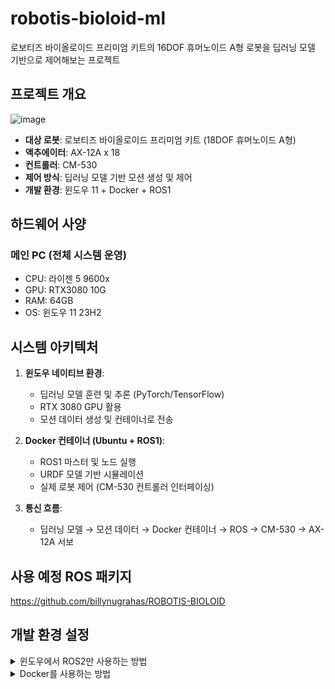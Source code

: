 # robotis-bioloid-ml

로보티즈 바이올로이드 프리미엄 키트의 16DOF 휴머노이드 A형 로봇을 딥러닝 모델 기반으로 제어해보는 프로젝트

## 프로젝트 개요
![image](https://github.com/user-attachments/assets/ca641654-52f4-4fdd-877d-6b99e85c9e03)
- **대상 로봇**: 로보티즈 바이올로이드 프리미엄 키트 (18DOF 휴머노이드 A형)
- **액추에이터**: AX-12A x 18
- **컨트롤러**: CM-530
- **제어 방식**: 딥러닝 모델 기반 모션 생성 및 제어
- **개발 환경**: 윈도우 11 + Docker + ROS1

## 하드웨어 사양

### 메인 PC (전체 시스템 운영)
- CPU: 라이젠 5 9600x
- GPU: RTX3080 10G
- RAM: 64GB
- OS: 윈도우 11 23H2

## 시스템 아키텍처

1. **윈도우 네이티브 환경**:
   - 딥러닝 모델 훈련 및 추론 (PyTorch/TensorFlow)
   - RTX 3080 GPU 활용
   - 모션 데이터 생성 및 컨테이너로 전송

2. **Docker 컨테이너 (Ubuntu + ROS1)**:
   - ROS1 마스터 및 노드 실행
   - URDF 모델 기반 시뮬레이션
   - 실제 로봇 제어 (CM-530 컨트롤러 인터페이싱)

3. **통신 흐름**:
   - 딥러닝 모델 → 모션 데이터 → Docker 컨테이너 → ROS → CM-530 → AX-12A 서보

## 사용 예정 ROS 패키지
https://github.com/billynugrahas/ROBOTIS-BIOLOID

## 개발 환경 설정

<details>
<summary>윈도우에서 ROS2만 사용하는 방법</summary>

https://velog.io/@xeno/ROS2-Windows-%EC%84%A4%EC%B9%98
위 링크 대로 따라하는 것이 가장 성공적이였다.

</details>

<details>
<summary>Docker를 사용하는 방법</summary>
   
### 0. WSL 설치
```powershell
# PowerShell (관리자 권한)
wsl --install
```

### 1. Docker Desktop 설치

1. [Docker Desktop](https://www.docker.com/products/docker-desktop)에서 윈도우용 설치 파일 다운로드 및 설치
2. WSL2 통합 옵션 활성화

### 2. X서버 설정 (GUI 지원)

1. [VcXsrv](https://sourceforge.net/projects/vcxsrv/) 다운로드 및 설치
2. XLaunch 실행 시 다음 설정 적용:
   - Display number: 0
   - Start no client 선택
   - Native opengl 체크 해제
   - Disable access control 체크

### 3. ROS 컨테이너 생성 및 실행

1. ROS Noetic 이미지 가져오기
```powershell
# PowerShell (관리자 권한)
docker pull osrf/ros:noetic-desktop-full
```

2. ROS 컨테이너 실행
```powershell
# PowerShell (관리자 권한)
docker run -it --name ros_robot_control --env="DISPLAY=host.docker.internal:0.0" --volume="/tmp/.X11-unix:/tmp/.X11-unix:rw" --net=host osrf/ros:noetic-desktop-full
```

### 4. ROS 작업 공간 설정

```bash
# 컨테이너 내부
mkdir -p ~/catkin_ws/src
cd ~/catkin_ws/
catkin_make
echo "source ~/catkin_ws/devel/setup.bash" >> ~/.bashrc
source ~/.bashrc
```

### 5. USB 장치 인식
-  usbipd 설치 : https://github.com/dorssel/usbipd-win/releases
-  명령 프롬프트를 관리자 권한으로 열고 다음과 같이 입력
```bash
# USB 장치 목록 확인
usbipd list

# 예시 출력:
# BUSID  VID:PID    DEVICE                                                        STATE
# 1-10   0403:6001  USB Serial Converter                                          Not shared

# 해당 장치 공유 설정
usbipd bind --busid=4-14

# WSL2에 장치 연결
usbipd attach --wsl --busid=4-14

# WSL2 실행하고 연결된 USB 확인
wsl
ls -al /dev/ttyUSB*

# 기존 컨테이너 종료하고 제거
docker stop ros_robot_control
docker rm ros_robot_control

# 장치 매핑하여 새 컨테이너 생성
docker run -it --name ros_robot_control --env="DISPLAY=host.docker.internal:0.0" --volume="/tmp/.X11-unix:/tmp/.X11-unix:rw" --device=/dev/ttyUSB0:/dev/ttyUSB0 --net=host osrf/ros:noetic-desktop-full
```

### 6. 컨테이너 내에서 장치 접근 권한 설정
```bash
sudo apt update
sudo apt install -y dialout
sudo usermod -aG dialout root
sudo chmod 666 /dev/ttyUSB0
```

### 7. 로보티즈 패키지 설치
```bash
# 기본 패키지 설치
sudo apt install nano gedit git

cd ~/catkin_ws/src
git clone https://github.com/ROBOTIS-GIT/ROBOTIS-Framework.git
git clone https://github.com/ROBOTIS-GIT/ROBOTIS-Framework-msgs.git
git clone https://github.com/ROBOTIS-GIT/DynamixelSDK.git -b noetic-devel
git clone https://github.com/billynugrahas/ROBOTIS-BIOLOID
cd ~/catkin_ws
catkin_make
source ~/catkin_ws/devel/setup.bash
```

## ROS 패키지 준비
```bash
# xacro 호환성 문제 해결
# 모든 launch 파일에서 xacro.py를 xacro로 변경
find ~/catkin_ws/src -name "*.launch" -exec sed -i 's/xacro.py/xacro/g' {} \;

# launch 파일 실행
roslaunch bioloid_description visualize.launch
```

아래 이미지처럼 나오면 성공
![image](https://github.com/user-attachments/assets/986d5275-7468-4298-9515-9b59bad3da4d)

## 로봇 애니메이션 실행
새 터미널에서 도커 컨테이너 접속
```bash
docker exec -it ros_robot_control bash

# 스크립트 파일 생성
cd ~/catkin_ws/src/ROBOTIS-BIOLOID/bioloid_description
mkdir -p scripts
cd scripts
nano walking_animation.py
```

다음 파이썬 코드 입력
```python
#!/usr/bin/env python3

import rospy
import math
from sensor_msgs.msg import JointState
from std_msgs.msg import Header
import time

class WalkingAnimation:
    def __init__(self):
        rospy.init_node('walking_animation')
        self.joint_pub = rospy.Publisher('/joint_states', JointState, queue_size=10)
        self.rate = rospy.Rate(10)  # 10Hz
        
        # 모든 관절 이름 (실제 로봇 모델에 맞게 수정)
        self.joint_names = [
            'left_shoulder_joint', 'left_arm_joint', 'left_forearm_joint',
            'right_shoulder_joint', 'right_arm_joint', 'right_forearm_joint',
            'left_hip_joint', 'left_hip_2_joint', 'left_thigh_joint', 'left_knee_joint', 'left_ankle_joint', 'left_foot_joint',
            'right_hip_joint', 'right_hip_2_joint', 'right_thigh_joint', 'right_knee_joint', 'right_ankle_joint', 'right_foot_joint'
        ]
        
        # 걷기 애니메이션을 위한 키프레임들
        self.walking_frames = self.generate_walking_frames()
        self.current_frame = 0
        
    def generate_walking_frames(self):
        frames = []
        steps = 20  # 키프레임 수
        
        for i in range(steps):
            t = i / float(steps)
            phase = 2 * math.pi * t
            
            # 기본 자세 (모든 관절은 0)
            positions = [0.0] * len(self.joint_names)
            
            # 다리 관절 설정 (위상차를 두고 사인파로 움직임)
            # 왼쪽 다리
            positions[6] = 0.1 * math.sin(phase)  # left_hip_joint
            positions[7] = 0.1 * math.sin(phase)  # left_hip_2_joint
            positions[8] = 0.4 * math.sin(phase)  # left_thigh_joint
            positions[9] = -0.8 * abs(math.sin(phase))  # left_knee_joint (항상 음수 값)
            positions[10] = 0.4 * math.sin(phase + math.pi/4)  # left_ankle_joint
            positions[11] = 0.1 * math.sin(phase)  # left_foot_joint
            
            # 오른쪽 다리 (반대 위상)
            positions[12] = 0.1 * math.sin(phase + math.pi)  # right_hip_joint
            positions[13] = 0.1 * math.sin(phase + math.pi)  # right_hip_2_joint
            positions[14] = 0.4 * math.sin(phase + math.pi)  # right_thigh_joint
            positions[15] = -0.8 * abs(math.sin(phase + math.pi))  # right_knee_joint
            positions[16] = 0.4 * math.sin(phase + math.pi + math.pi/4)  # right_ankle_joint
            positions[17] = 0.1 * math.sin(phase + math.pi)  # right_foot_joint
            
            # 팔 관절 (다리와 반대로 움직임)
            positions[0] = 0.2 * math.sin(phase + math.pi)  # left_shoulder_joint
            positions[1] = 0.4 * math.sin(phase + math.pi)  # left_arm_joint
            positions[2] = 0.1 * math.sin(phase + math.pi)  # left_forearm_joint
            
            positions[3] = 0.2 * math.sin(phase)  # right_shoulder_joint
            positions[4] = 0.4 * math.sin(phase)  # right_arm_joint
            positions[5] = 0.1 * math.sin(phase)  # right_forearm_joint
            
            frames.append(positions)
        
        return frames
    
    def publish_frame(self, positions):
        joint_state = JointState()
        joint_state.header = Header()
        joint_state.header.stamp = rospy.Time.now()
        joint_state.name = self.joint_names
        joint_state.position = positions
        
        self.joint_pub.publish(joint_state)
    
    def run(self):
        print("Walking animation started. Press Ctrl+C to stop.")
        while not rospy.is_shutdown():
            # 현재 프레임의 관절 위치 발행
            self.publish_frame(self.walking_frames[self.current_frame])
            
            # 다음 프레임으로 이동
            self.current_frame = (self.current_frame + 1) % len(self.walking_frames)
            
            self.rate.sleep()

if __name__ == '__main__':
    try:
        animation = WalkingAnimation()
        animation.run()
    except rospy.ROSInterruptException:
        pass
```

catkin 작업 공간 빌드 후 스크립트 실행
```bash
# 파이썬 파일 실행 권한 제공
chmod +x walking_animation.py

# catkin 작업 공간 빌드
cd ~/catkin_ws
catkin_make
source devel/setup.bash

# 스크립트 실행
rosrun bioloid_description walking_animation.py
```

현재 로봇의 관절 이름 확인
```bash
rostopic echo /joint_states -n1
```
</details>


